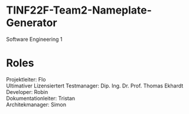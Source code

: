 # TINF22F-Team2-Nameplate-Generator
Software Engineering 1

# Roles
Projektleiter: Flo  
Ultimativer Lizensiertert Testmanager: Dip. Ing. Dr. Prof. Thomas Ekhardt  
Developer: Robin  
Dokumentationleiter: Tristan  
Architekmanager: Simon  

